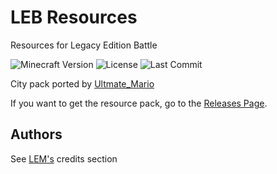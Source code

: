 # LEB Resources
Resources for Legacy Edition Battle

![Minecraft Version](https://img.shields.io/badge/Minecraft-1.17--1.19-80ba42?style=for-the-badge) ![License](https://img.shields.io/github/license/DBTDerpbox/LEB-resources?style=for-the-badge) ![Last Commit](https://img.shields.io/github/last-commit/dbtderpbox/LEB-resources?style=for-the-badge)

City pack ported by [Ultmate_Mario](https://ultmatemario.wixsite.com/ultmatemario)

If you want to get the resource pack, go to the [Releases Page](https://github.com/DBTDerpbox/Legacy-Edition-Battle/releases).

## Authors

See [LEM's](https://github.com/Legacy-Edition-Minigames/Minigames#credits) credits section
